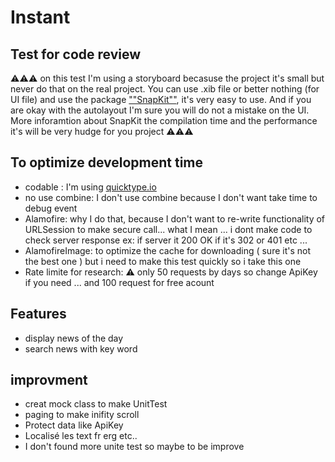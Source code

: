 # Instant
## Test for code review

⚠️⚠️⚠️ on this test I'm using a storyboard becasuse the project  it's small but never do that on the real project. You can use .xib file or better nothing (for UI file) and use the package    [""SnapKit""](https://github.com/SnapKit/SnapKit), it's very easy to use. And if you are okay with the autolayout I'm sure you will do not a mistake on the UI. More inforamtion about SnapKit the compilation time and the performance it's will be very hudge for you project ⚠️⚠️⚠️

## To optimize development time

 - codable :
    I'm using [quicktype.io](https://app.quicktype.io)
 - no use combine:
    I don't use combine because I don't want take time to debug event
- Alamofire:
    why I do that, because I don't want to re-write functionality of URLSession to make secure call... what I mean ... i dont make code to check server response ex: if server it 200 OK if it's 302 or 401 etc ...
- AlamofireImage:
    to optimize the cache for downloading ( sure it's not the best one ) but i need to make this test quickly so i take this one
- Rate limite for research:
    ⚠️ only 50 requests by days so change ApiKey if you need ...
    and 100 request for free acount
    
## Features

- display news of the day
- search news with key word

## improvment

- creat mock class to make UnitTest
- paging to make inifity scroll
- Protect data like ApiKey
- Localisé les text fr erg etc..
- I don't found more unite test so maybe to be improve

